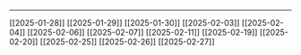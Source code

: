 

-------------------------
[[2025-01-28]]
[[2025-01-29]]
[[2025-01-30]]
[[2025-02-03]]
[[2025-02-04]]
[[2025-02-06]]
[[2025-02-07]]
[[2025-02-11]]
[[2025-02-19]]
[[2025-02-20]]
[[2025-02-25]]
[[2025-02-26]]
[[2025-02-27]]




